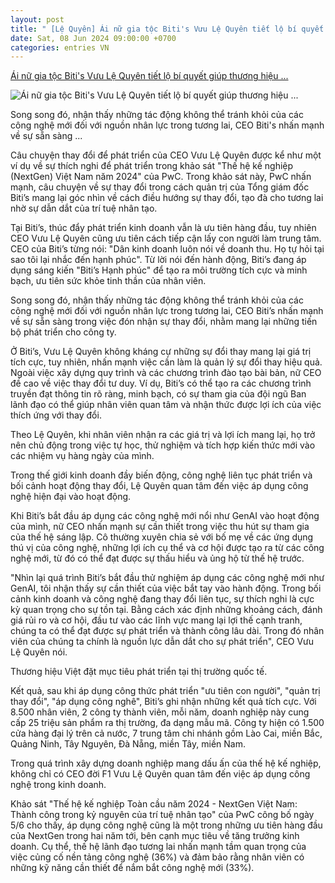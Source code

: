 ```yaml
---
layout: post
title: " [Lệ Quyên] Ái nữ gia tộc Biti's Vưu Lệ Quyên tiết lộ bí quyết giúp thương hiệu ..."
date: Sat, 08 Jun 2024 09:00:00 +0700
categories: entries VN
---
```

[Ái nữ gia tộc Biti's Vưu Lệ Quyên tiết lộ bí quyết giúp thương hiệu ...](https://soha.vn/ai-nu-gia-toc-bitis-vuu-le-quyen-tiet-lo-bi-quyet-giup-thuong-hieu-vuon-minh-lay-con-nguoi-lam-trong-tam-khong-ngai-dau-tu-thu-nghiem-ai-198240607103358735.htm)

![Ái nữ gia tộc Biti's Vưu Lệ Quyên tiết lộ bí quyết giúp thương hiệu ...](https://sohanews.sohacdn.com/zoom/600_315/160588918557773824/2024/6/7/avatar1717731096213-1717731096521621188530-0-0-356-680-crop-1717731151211301363073.png)

Song song đó, nhận thấy những tác động không thể tránh khỏi của các công nghệ mới đối với nguồn nhân lực trong tương lai, CEO Biti's nhấn mạnh về sự sẵn sàng ...

Câu chuyện thay đổi để phát triển của CEO Vưu Lệ Quyên được kể như một ví dụ về sự thích nghi để phát triển trong khảo sát "Thế hệ kế nghiệp (NextGen) Việt Nam năm 2024" của PwC. Trong khảo sát này, PwC nhấn mạnh, câu chuyện về sự thay đổi trong cách quản trị của Tổng giám đốc Biti’s mang lại góc nhìn về cách điều hướng sự thay đổi, tạo đà cho tương lai nhờ sự dẫn dắt của trí tuệ nhân tạo.

Tại Biti’s, thúc đẩy phát triển kinh doanh vẫn là ưu tiên hàng đầu, tuy nhiên CEO Vưu Lệ Quyên cũng ưu tiên cách tiếp cận lấy con người làm trung tâm. CEO của Biti’s từng nói: "Dân kinh doanh luôn nói về doanh thu. Họ tự hỏi tại sao tôi lại nhắc đến hạnh phúc". Từ lời nói đến hành động, Biti’s đang áp dụng sáng kiến "Biti’s Hạnh phúc" để tạo ra môi trường tích cực và minh bạch, ưu tiên sức khỏe tinh thần của nhân viên.

Song song đó, nhận thấy những tác động không thể tránh khỏi của các công nghệ mới đối với nguồn nhân lực trong tương lai, CEO Biti’s nhấn mạnh về sự sẵn sàng trong việc đón nhận sự thay đổi, nhằm mang lại những tiến bộ phát triển cho công ty.

Ở Biti’s, Vưu Lệ Quyên không kháng cự những sự đổi thay mang lại giá trị tích cực, tuy nhiên, nhấn mạnh việc cần làm là quản lý sự đổi thay hiệu quả. Ngoài việc xây dựng quy trình và các chương trình đào tạo bài bản, nữ CEO đề cao về việc thay đổi tư duy. Ví dụ, Biti’s có thể tạo ra các chương trình truyền đạt thông tin rõ ràng, minh bạch, có sự tham gia của đội ngũ Ban lãnh đạo có thể giúp nhân viên quan tâm và nhận thức được lợi ích của việc thích ứng với thay đổi.

Theo Lệ Quyên, khi nhân viên nhận ra các giá trị và lợi ích mang lại, họ trở nên chủ động trong việc tự học, thử nghiệm và tích hợp kiến thức mới vào các nhiệm vụ hàng ngày của mình.

Trong thế giới kinh doanh đầy biến động, công nghệ liên tục phát triển và bối cảnh hoạt động thay đổi, Lệ Quyên quan tâm đến việc áp dụng công nghệ hiện đại vào hoạt động.

Khi Biti’s bắt đầu áp dụng các công nghệ mới nổi như GenAI vào hoạt động của mình, nữ CEO nhấn mạnh sự cần thiết trong việc thu hút sự tham gia của thế hệ sáng lập. Cô thường xuyên chia sẻ với bố mẹ về các ứng dụng thú vị của công nghệ, những lợi ích cụ thể và cơ hội được tạo ra từ các công nghệ mới, từ đó có thể đạt được sự thấu hiểu và ủng hộ từ thế hệ trước.

"Nhìn lại quá trình Biti’s bắt đầu thử nghiệm áp dụng các công nghệ mới như GenAI, tôi nhận thấy sự cần thiết của việc bắt tay vào hành động. Trong bối cảnh kinh doanh và công nghệ đang thay đổi liên tục, sự thích nghi là cực kỳ quan trọng cho sự tồn tại. Bằng cách xác định những khoảng cách, đánh giá rủi ro và cơ hội, đầu tư vào các lĩnh vực mang lại lợi thế cạnh tranh, chúng ta có thể đạt được sự phát triển và thành công lâu dài. Trong đó nhân viên của chúng ta chính là nguồn lực dẫn dắt cho sự phát triển", CEO Vưu Lệ Quyên nói.

Thương hiệu Việt đặt mục tiêu phát triển tại thị trường quốc tế.

Kết quả, sau khi áp dụng công thức phát triển "ưu tiên con người", "quản trị thay đổi", "áp dụng công nghê", Biti’s ghi nhận những kết quả tích cực. Với 8.500 nhân viên, 2 công ty thành viên, mỗi năm, doanh nghiệp này cung cấp 25 triệu sản phẩm ra thị trường, đa dạng mẫu mã. Công ty hiện có 1.500 cửa hàng đại lý trên cả nước, 7 trung tâm chi nhánh gồm Lào Cai, miền Bắc, Quảng Ninh, Tây Nguyên, Đà Nẵng, miền Tây, miền Nam.

Trong quá trình xây dựng doanh nghiệp mang dấu ấn của thế hệ kế nghiệp, không chỉ có CEO đời F1 Vưu Lệ Quyên quan tâm đến việc áp dụng công nghệ trong kinh doanh.

Khảo sát "Thế hệ kế nghiệp Toàn cầu năm 2024 - NextGen Việt Nam: Thành công trong kỷ nguyên của trí tuệ nhân tạo" của PwC công bố ngày 5/6 cho thấy, áp dụng công nghệ cũng là một trong những ưu tiên hàng đầu của NextGen trong hai năm tới, bên cạnh mục tiêu về tăng trưởng kinh doanh. Cụ thể, thế hệ lãnh đạo tương lai nhấn mạnh tầm quan trọng của việc củng cố nền tảng công nghệ (36%) và đảm bảo rằng nhân viên có những kỹ năng cần thiết để nắm bắt công nghệ mới (33%).


